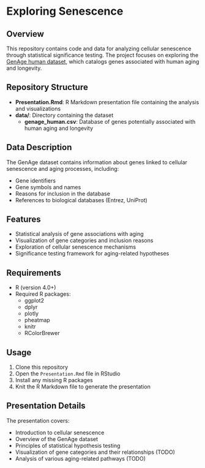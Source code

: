 # Exploring Senescence

## Overview
This repository contains code and data for analyzing cellular senescence through statistical significance testing. The project focuses on exploring the [GenAge human dataset](https://genomics.senescence.info/download.html), which catalogs genes associated with human aging and longevity.

## Repository Structure
- **Presentation.Rmd**: R Markdown presentation file containing the analysis and visualizations
- **data/**: Directory containing the dataset
  - **genage_human.csv**: Database of genes potentially associated with human aging and longevity

## Data Description
The GenAge dataset contains information about genes linked to cellular senescence and aging processes, including:
- Gene identifiers
- Gene symbols and names
- Reasons for inclusion in the database
- References to biological databases (Entrez, UniProt)

## Features
- Statistical analysis of gene associations with aging
- Visualization of gene categories and inclusion reasons
- Exploration of cellular senescence mechanisms
- Significance testing framework for aging-related hypotheses

## Requirements
- R (version 4.0+)
- Required R packages:
  - ggplot2
  - dplyr
  - plotly
  - pheatmap
  - knitr
  - RColorBrewer

## Usage
1. Clone this repository
2. Open the `Presentation.Rmd` file in RStudio
3. Install any missing R packages
4. Knit the R Markdown file to generate the presentation

## Presentation Details
The presentation covers:
- Introduction to cellular senescence
- Overview of the GenAge dataset
- Principles of statistical hypothesis testing
- Visualization of gene categories and their relationships (TODO)
- Analysis of various aging-related pathways (TODO)

